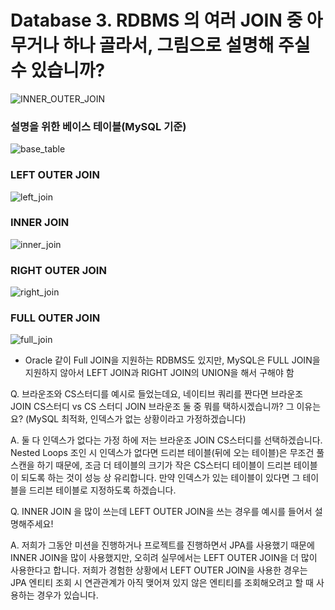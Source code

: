 # Database 3. RDBMS 의 여러 JOIN 중 아무거나 하나 골라서, 그림으로 설명해 주실 수 있습니까?

![INNER_OUTER_JOIN](https://user-images.githubusercontent.com/66253212/188314859-9b0f628f-561f-4e48-95ed-56e9bb7c1061.jpg)

### 설명을 위한 베이스 테이블(MySQL 기준)
![base_table](https://user-images.githubusercontent.com/66253212/188315896-6ce826fa-7879-4175-8a28-0f69f72d0cf1.PNG)

### LEFT OUTER JOIN
![left_join](https://user-images.githubusercontent.com/66253212/188315904-7bb184f0-9c9a-4bf3-86d7-c033386af065.PNG)

### INNER JOIN
![inner_join](https://user-images.githubusercontent.com/66253212/188315914-50d4c07e-c7b5-4c7d-a7b5-f71da7b7f998.PNG)

### RIGHT OUTER JOIN
![right_join](https://user-images.githubusercontent.com/66253212/188346664-e4d7f6a4-f94f-4c52-91ef-7aab5d54e0a4.PNG)

### FULL OUTER JOIN
![full_join](https://user-images.githubusercontent.com/66253212/188315927-9300ab8e-ac97-49bf-931b-2daa774cb61b.PNG)
- Oracle 같이 Full JOIN을 지원하는 RDBMS도 있지만, MySQL은 FULL JOIN을 지원하지 않아서 LEFT JOIN과 RIGHT JOIN의 UNION을 해서 구해야 함

Q. 브라운조와 CS스터디를 예시로 들었는데요, 네이티브 쿼리를 짠다면 브라운조 JOIN CS스터디 vs CS 스터디 JOIN 브라운조 둘 중 뭐를 택하시겠습니까? 그 이유는요? (MySQL 최적화, 인덱스가 없는 상황이라고 가정하겠습니다)

A. 둘 다 인덱스가 없다는 가정 하에 저는 브라운조 JOIN CS스터디를 선택하겠습니다. Nested Loops 조인 시 인덱스가 없다면 드리븐 테이블(뒤에 오는 테이블)은 무조건 풀 스캔을 하기 때문에, 조금 더 테이블의 크기가 작은 CS스터디 테이블이 드리븐 테이블이 되도록 하는 것이 성능 상 유리합니다. 만약 인덱스가 있는 테이블이 있다면 그 테이블을 드리븐 테이블로 지정하도록 하겠습니다.

Q. INNER JOIN 을 많이 쓰는데 LEFT OUTER JOIN을 쓰는 경우를 예시를 들어서 설명해주세요!

A. 저희가 그동안 미션을 진행하거나 프로젝트를 진행하면서 JPA를 사용했기 때문에 INNER JOIN을 많이 사용했지만, 오히려 실무에서는 LEFT OUTER JOIN을 더 많이 사용한다고 합니다. 저희가 경험한 상황에서 LEFT OUTER JOIN을 사용한 경우는 JPA 엔티티 조회 시 연관관계가 아직 맺어져 있지 않은 엔티티를 조회해오려고 할 때 사용하는 경우가 있습니다.
